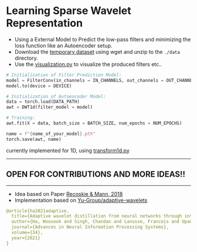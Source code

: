 # Learning Sparse Wavelet Representation

- Using a External Model to Predict the low-pass filters and minimizing the loss function like an Autoencoder setup.
- Download the [temporary dataset](https://drive.google.com/file/d/15TvzIC-kLzpb88xCt9dRFSTcPGJGo3F5/view?usp=drive_link) using wget and unzip to the `./data` directory.
- Use the [visualization.py](./visualization.py) to visualize the produced filters etc..
```python
# Initialization of Filter Prediction Model:
model = FilterConv(in_channels = IN_CHANNELS, out_channels = OUT_CHANNELS)
model.to(device = DEVICE)

# Initialization of Autoencoder Model:
data = torch.load(DATA_PATH)
awt = DWT1d(filter_model = model)

# Training:
awt.fit(X = data, batch_size = BATCH_SIZE, num_epochs = NUM_EPOCHS)

name = f"{name_of_your_model}.pth"
torch.save(awt, name)
```
currently implemented for 1D, using [transform1d.py](./awave/transform1d.py)

---
## OPEN FOR CONTRIBUTIONS AND MORE IDEAS!!
---
- Idea based on Paper [Recoskie & Mann, 2018](https://www.google.com/url?sa=t&rct=j&q=&esrc=s&source=web&cd=&cad=rja&uact=8&ved=2ahUKEwjGy8SR5_WCAxXEa2wGHdlgCm8QFnoECAkQAw&url=https%3A%2F%2Farxiv.org%2Fpdf%2F1802.02961%23%3A~%3Atext%3DThe%2520learned%2520wavelets%2520are%2520shown%2Clearn%2520from%2520raw%2520audio%2520data.&usg=AOvVaw0TjVoVVJS3c4JWTkyR4SW4&opi=89978449)
- Implementation based on [Yu-Group/adaptive-wavelets](https://github.com/Yu-Group/adaptive-wavelets)
```yaml
@article{ha2021adaptive,
  title={Adaptive wavelet distillation from neural networks through interpretations},
  author={Ha, Wooseok and Singh, Chandan and Lanusse, Francois and Upadhyayula, Srigokul and Yu, Bin},
  journal={Advances in Neural Information Processing Systems},
  volume={34},
  year={2021}
}
```
